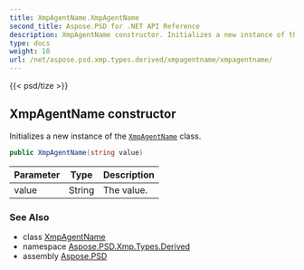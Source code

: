 ```yaml
---
title: XmpAgentName.XmpAgentName
second_title: Aspose.PSD for .NET API Reference
description: XmpAgentName constructor. Initializes a new instance of the XmpAgentName class
type: docs
weight: 10
url: /net/aspose.psd.xmp.types.derived/xmpagentname/xmpagentname/
---
```

{{< psd/tize >}}
## XmpAgentName constructor

Initializes a new instance of the [`XmpAgentName`](../) class.

```csharp
public XmpAgentName(string value)
```

| Parameter | Type | Description |
| --- | --- | --- |
| value | String | The value. |

### See Also

* class [XmpAgentName](../)
* namespace [Aspose.PSD.Xmp.Types.Derived](../../../aspose.psd.xmp.types.derived/)
* assembly [Aspose.PSD](../../../)


